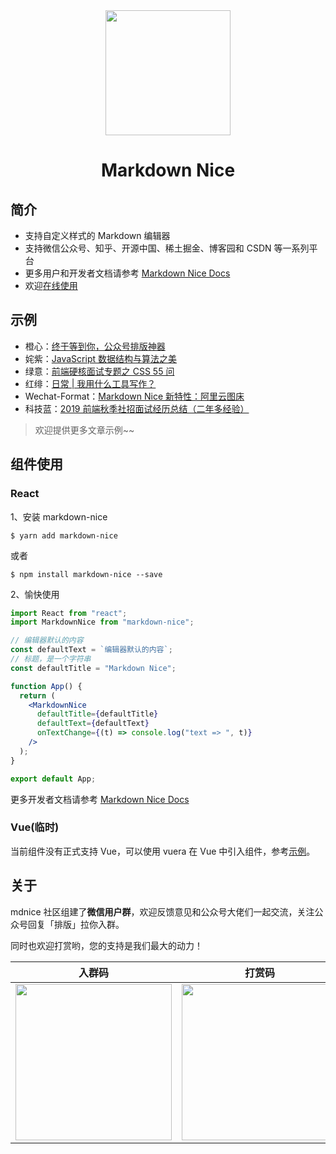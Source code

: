<div align="center">
<a href="https://mdnice.com">
<img width="200" src="./logo.png"/>
</a>
</div>
<h1 align="center">Markdown Nice</h1>

## 简介

- 支持自定义样式的 Markdown 编辑器
- 支持微信公众号、知乎、开源中国、稀土掘金、博客园和 CSDN 等一系列平台
- 更多用户和开发者文档请参考 [Markdown Nice Docs](https://docs.mdnice.com/)
- 欢迎[在线使用](https://mdnice.com/)

## 示例

- 橙心：[终于等到你，公众号排版神器](https://mp.weixin.qq.com/s/raFgkqlV5hZmrXiEWVAyfQ)
- 姹紫：[JavaScript 数据结构与算法之美](https://mp.weixin.qq.com/s/KmoRDGdJLZ7reMfTDDaFGg)
- 绿意：[前端硬核面试专题之 CSS 55 问](https://mp.weixin.qq.com/s/SVKMsQtOLNqYXeT_f95FUw)
- 红绯：[日常 | 我用什么工具写作？](https://mp.weixin.qq.com/s/DrvJBEWqH14atF_4O1IXFw)
- Wechat-Format：[Markdown Nice 新特性：阿里云图床](https://mp.weixin.qq.com/s/QPsOUkLCsvhqSicTOGaHJg)
- 科技蓝：[2019 前端秋季社招面试经历总结（二年多经验）](https://mp.weixin.qq.com/s/eDIDOESem_s93liccYK-qw)

> 欢迎提供更多文章示例~~

## 组件使用

### React

1、安装 markdown-nice

```shell
$ yarn add markdown-nice
```

或者

```shell
$ npm install markdown-nice --save
```

2、愉快使用

```jsx
import React from "react";
import MarkdownNice from "markdown-nice";

// 编辑器默认的内容
const defaultText = `编辑器默认的内容`;
// 标题，是一个字符串
const defaultTitle = "Markdown Nice";

function App() {
  return (
    <MarkdownNice
      defaultTitle={defaultTitle}
      defaultText={defaultText}
      onTextChange={(t) => console.log("text => ", t)}
    />
  );
}

export default App;
```

更多开发者文档请参考 [Markdown Nice Docs](https://docs.mdnice.com/)

### Vue(临时)

当前组件没有正式支持 Vue，可以使用 vuera 在 Vue 中引入组件，参考[示例](https://github.com/ElyhG/vuera)。

## 关于

mdnice 社区组建了**微信用户群**，欢迎反馈意见和公众号大佬们一起交流，关注公众号回复「排版」拉你入群。

同时也欢迎打赏哟，您的支持是我们最大的动力！

| 入群码                                                                                                | 打赏码                                                                                  |
| ----------------------------------------------------------------------------------------------------- | --------------------------------------------------------------------------------------- |
| <img width="250px" src="https://my-wechat.mdnice.com/wechat/wechat_gongzhognhao_20191014013348.gif"/> | <img width="250px" src="https://my-wechat.mdnice.com/mdnice/bonus_20191007150639.png"/> |
